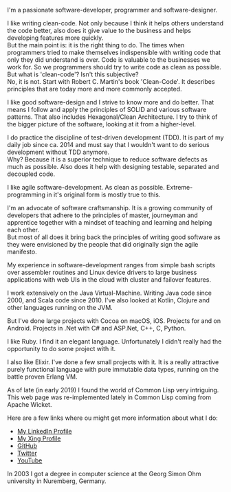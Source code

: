 I'm a passionate software-developer, programmer and software-designer.

I like writing clean-code. Not only because I think it helps others understand the code better, also does it give value to the business and helps developing features more quickly.  
But the main point is: it is the right thing to do. The times when programmers tried to make themselves indispensible with writing code that only they did understand is over.
Code is valuable to the businesses we work for. So we programmers should try to write code as clean as possible.  
But what is 'clean-code'? Isn't this subjective?  
No, it is not. Start with Robert C. Martin's book 'Clean-Code'. It describes principles that are today more and more commonly accepted.

I like good software-design and I strive to know more and do better. That means I follow and apply the principles of SOLID and various software patterns. That also includes Hexagonal/Clean Architecture. I try to think of the bigger picture of the software, looking at it from a higher-level.

I do practice the discipline of test-driven development (TDD). It is part of my daily job since ca. 2014 and must say that I wouldn't want to do serious development without TDD anymore.  
Why? Because it is a superior technique to reduce software defects as much as possible.
Also does it help with designing testable, separated and decoupled code.

I like agile software-development. As clean as possible. Extreme-programming in it's original form is mostly true to this.

I'm an advocate of software craftsmanship. It is a growing community of developers that adhere to the principles of master, journeyman and apprentice together with a mindset of teaching and learning and helping each other.  
But most of all does it bring back the principles of writing good software as they were envisioned by the people that did originally sign the agile manifesto.

My experience in software-development ranges from simple bash scripts over assembler routines and Linux device drivers to large business applications with web UIs in the cloud with cluster and failover features.

I work extensively on the Java Virtual-Machine. Writing Java code since 2000, and Scala code since 2010. I've also looked at Kotlin, Clojure and other languages running on the JVM.

But I've done large projects with Cocoa on macOS, iOS. Projects for and on Android. Projects in .Net with C# and ASP.Net, C++, C, Python.

I like Ruby. I find it an elegant language. Unfortunately I didn't really had the opportunity to do some project with it.

I also like Elixir. I've done a few small projects with it. It is a really attractive purely functional language with pure immutable data types, running on the battle proven Erlang VM.

As of late (in early 2019) I found the world of Common Lisp very intriguing. This web page was re-implemented lately in Common Lisp coming from Apache Wicket.

Here are a few links where ou might get more information about what I do:

- <a class='link' target='_blank' href='https://www.linkedin.com/in/manfred-bergmann-8a034012/'>My LinkedIn Profile</a>
- <a class='link' target='_blank' href='https://www.xing.com/profile/Manfred_Bergmann3/cv'>My Xing Profile</a>
- <a class='link' target='_blank' href='https://github.com/mdbergmann'>GitHub</a>
- <a class='link' target='_blank' href='https://twitter.com/mdbergmann'>Twitter</a>
- <a class='link' target='_blank' href='https://www.youtube.com/channel/UC4Vt1YZhIVWj_rZSCyxG5DQ'>YouTube</a>

In 2003 I got a degree in computer science at the Georg Simon Ohm university in Nuremberg, Germany.
